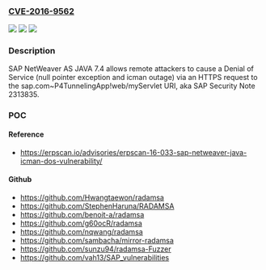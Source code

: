 ### [CVE-2016-9562](https://cve.mitre.org/cgi-bin/cvename.cgi?name=CVE-2016-9562)
![](https://img.shields.io/static/v1?label=Product&message=n%2Fa&color=blue)
![](https://img.shields.io/static/v1?label=Version&message=n%2Fa&color=blue)
![](https://img.shields.io/static/v1?label=Vulnerability&message=n%2Fa&color=brighgreen)

### Description

SAP NetWeaver AS JAVA 7.4 allows remote attackers to cause a Denial of Service (null pointer exception and icman outage) via an HTTPS request to the sap.com~P4TunnelingApp!web/myServlet URI, aka SAP Security Note 2313835.

### POC

#### Reference
- https://erpscan.io/advisories/erpscan-16-033-sap-netweaver-java-icman-dos-vulnerability/

#### Github
- https://github.com/Hwangtaewon/radamsa
- https://github.com/StephenHaruna/RADAMSA
- https://github.com/benoit-a/radamsa
- https://github.com/g60ocR/radamsa
- https://github.com/nqwang/radamsa
- https://github.com/sambacha/mirror-radamsa
- https://github.com/sunzu94/radamsa-Fuzzer
- https://github.com/vah13/SAP_vulnerabilities

